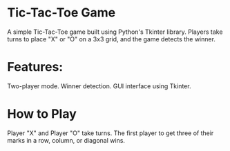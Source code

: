 
# **Tic-Tac-Toe Game**
A simple Tic-Tac-Toe game built using Python's Tkinter library. Players take turns to place "X" or "O" on a 3x3 grid, and the game detects the winner.

# **Features:**
Two-player mode.
Winner detection.
GUI interface using Tkinter.
# **How to Play**
Player "X" and Player "O" take turns.
The first player to get three of their marks in a row, column, or diagonal wins.
